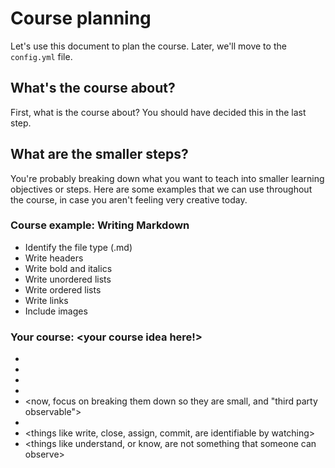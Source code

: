 # Course planning

Let's use this document to plan the course. Later, we'll move to the `config.yml` file.

## What's the course about?

First, what is the course about? You should have decided this in the last step.

## What are the smaller steps?

You're probably breaking down what you want to teach into smaller learning objectives or steps. Here are some examples that we can use throughout the course, in case you aren't feeling very creative today.

### Course example: Writing Markdown

- Identify the file type (.md)
- Write headers
- Write bold and italics
- Write unordered lists
- Write ordered lists
- Write links
- Include images

<!--Edit the text below this line-->

### Your course: <your course idea here!>

- <put the steps of your course>
- <into small units of observable behavior>
- <as list items>
- <you can reorder them later>
- <now, focus on breaking them down so they are small, and "third party observable">
- <that means things that someone can observ and verify>
- <things like write, close, assign, commit, are identifiable by watching>
- <things like understand, or know, are not something that someone can observe>